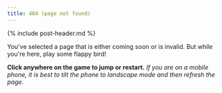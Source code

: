 ```yaml
---
title: 404 (page not found)
---
```


{% include post-header.md %}

You've selected a page that is either coming soon or is invalid. But while you're here, play some flappy bird!

<div align="center" id="game"><canvas id="canvas"></canvas></div>

**Click anywhere on the game to jump or restart.** *If you are on a mobile phone, it is best to tilt the phone to landscape mode and then refresh the page.*

<script>
var CUSHION = 0.2;
var PLAYER_POS_0 = [10, 50];
var PLAYER_WIDTH = 2;
var INITIAL_V = -2;
var G = 0.12;
var SPEED = 20;
var WIDTH = 20;
var OBSTACLE_SPEED = -0.75;
var LINE_WIDTH = 2.5;
var FREQ = 60;
var FONTSIZE = 30;


function scaling_factor(screen) {
    return [screen[0]/100.0, screen[1]/100.0];
}

function apply_cushion(x0, x1, cushion) {
    if (x0 < x1) {
        x0 += cushion;
        x1 -= cushion;
    } else {
        x0 -= cushion;
        x1 += cushion;
    }
    return [x0, x1];
}

class Player {
    constructor(screen) {
        var scale = scaling_factor(screen);
        var xscale = scale[0]; var yscale = scale[1];
        this.xcushion = CUSHION*xscale; this.ycushion = CUSHION*yscale;
        
        this.x = PLAYER_POS_0[0]*xscale; this.y = PLAYER_POS_0[1]*yscale;
        
        this.w = PLAYER_WIDTH*yscale;
        
        this.v0 = INITIAL_V*yscale;
        this.vy = 0;
        this.g = G*yscale;
        
        this.screen = screen;
    }
    update() {
        this.vy += this.g;
        this.y += this.vy   
    }
    click() {
        this.vy = this.v0;
    }
    off_screen() {
        return this.y < -this.ycushion || this.y > this.screen[1]+this.ycushion;
    }
    draw(canvas) {
        canvas.beginPath();
        canvas.arc(this.x, this.y, this.w, 0, 2*Math.PI);
        canvas.stroke();
    }
    get_rectangular_definition() {
        var x0 = this.x - this.w; var y0 = this.y - this.w;
        var x1 = this.x + this.w; var y1 = this.y + this.w;
        
        var X = apply_cushion(x0, x1, this.xcushion);
        var Y = apply_cushion(y0, y1, this.ycushion);
        
        var x0 = X[0]; var x1 = X[1];
        var y0 = Y[0]; var y1 = Y[1];
        
        return [x0, y0, x1, y1];
    }
}

class Obstacle {
    constructor(screen) {
        var scale = scaling_factor(screen);
        var xscale = scale[0]; var yscale = scale[1];
        
        this.x = screen[0];
        this.w = WIDTH * yscale;
        
        this.vx = OBSTACLE_SPEED * xscale;
        
        this.opening = parseInt(Math.random()*(screen[1]-this.w));
        
        this.line_width = LINE_WIDTH*xscale;
        
        this.screen = screen;
    }
    update() {
        this.x += this.vx;
    }
    off_screen() {
        return this.x + this.line_width < 0;
    }
    draw(canvas) {
        canvas.fillRect(this.x, 0, this.line_width, this.opening);
        canvas.fillRect(
            this.x, this.opening + this.w,
            this.line_width, this.screen[1] - this.opening-this.w
        );
    }
    overlapping(rect_def) {
        var x0 = rect_def[0]; var y0 = rect_def[1];
        var x1 = rect_def[2]; var y1 = rect_def[3];
        if (x0 > x1) {
            var x0_temp = x0; var x1_temp = x1;
            x0 = x1_temp; x1 = x0_temp;
        }
        if (y0 > y1) {
            var y0_temp = y0; var y1_temp = y1;
            y0 = y1_temp; y1 = y0_temp;
        }
        if (y0 > this.opening && y1 < this.opening+this.w) {
            return false;
        } else {
            if (x1 < this.x || x0 > this.x+this.line_width) {
                return false;
            } else {
                return true;
            }
        }
    }
}

class Home {
    constructor(canvas, screen) {
        this.can = canvas;
        this.screen = screen;
        this.highscore = 0;
        this.restart();
    }
    restart() {
        this.count = FREQ; this.score = 0;
        this.player = new Player(this.screen);
        this.player.draw(this.can);
        this.obstacles = [];
        this.running = true;
    }
    stop(interval) {
        clearInterval(interval);
        this.running = false;
    }
    click() {
        this.player.click();
    }
    clear_canvas() {
        this.can.clearRect(-100, -100, this.screen[0]+100, this.screen[1]+100);
    }
    update(interval) {
        this.clear_canvas();
        
        this.highscore = Math.max(this.highscore, this.score);
        this.can.font = FONTSIZE+"px Arial";
        this.can.fillText(this.score + " (high score: " + this.highscore + ")", 0, FONTSIZE)
        
        this.player.update()
        this.player.draw(this.can);
        if (this.player.off_screen()) {this.stop(interval);}
        
        var rect_def = this.player.get_rectangular_definition();
        
        var i = 0;
        while (i < this.obstacles.length) {
            this.obstacles[i].update();
            this.obstacles[i].draw(this.can);
            if (this.obstacles[i].overlapping(rect_def)) {
                this.stop(interval);
            }
            if (this.obstacles[i].off_screen()) {
                this.obstacles.splice(i, 1);
                this.score += 1;
                i -= 1;
            }
            i += 1
        }
        
        this.count += 1;
        if (this.count >= FREQ) {
            this.obstacles.push(new Obstacle(this.screen));
            this.count = 0;
        }
    }
}

function play(screen) {
    var canvas = document.getElementById("canvas");
    canvas.width = screen[0]; canvas.height = screen[1];
    canvas.style = "background-color: #e6f9ff;";
    var ctx = canvas.getContext('2d');
    var main = new Home(ctx, screen);
    
    canvas.addEventListener("click", function(event) {
        if(main.running)
            main.click();
        else {
            main.restart();
            interval = setInterval(function() {main.update(interval);}, SPEED);
        }
    });
    
    var interval = setInterval(function() {main.update(interval);}, SPEED);
}

window.onload = function() {
    // screen = [700, 500];
    screen = [Math.min(900, .9*window.innerWidth), Math.min(700, window.innerHeight*.9)];
    play(screen);
}
</script>

